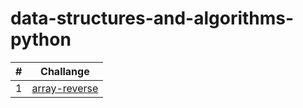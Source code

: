 # data-structures-and-algorithms-python

| # | Challange |
| :---: | :----------: |
| 1 | [array-reverse](python/arrayReverse.md)|
